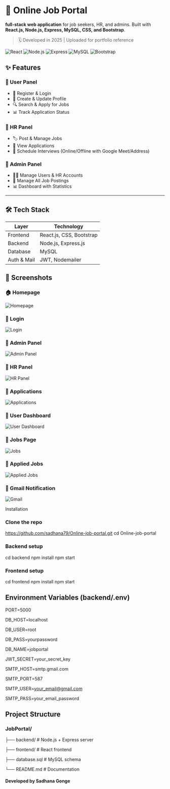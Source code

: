 # 💼 Online Job Portal  

  **full-stack web application** for job seekers, HR, and admins. Built with **React.js, Node.js, Express, MySQL, CSS, and Bootstrap**.  

> 🗓️ Developed in 2025 | Uploaded for portfolio reference

![React](https://img.shields.io/badge/Frontend-React-blue?logo=react) ![Node.js](https://img.shields.io/badge/Backend-Node.js-green?logo=node.js) ![Express](https://img.shields.io/badge/Framework-Express-lightgrey?logo=express) ![MySQL](https://img.shields.io/badge/Database-MySQL-blue?logo=mysql) ![Bootstrap](https://img.shields.io/badge/UI-Bootstrap-purple?logo=bootstrap)  



## ✨ Features  

### 👤 User Panel  
- 🔑 Register & Login  
- 📝 Create & Update Profile  
- 🔍 Search & Apply for Jobs  
- 📊 Track Application Status  

### 🏢 HR Panel  
- 🏷️ Post & Manage Jobs  
- 📂 View Applications  
- 📅 Schedule Interviews (Online/Offline with Google Meet/Address)  

### 🔑 Admin Panel  
- 👨‍💻 Manage Users & HR Accounts  
- 💼 Manage All Job Postings  
- 📊 Dashboard with Statistics  

---

## 🛠️ Tech Stack  

| Layer       | Technology                  |
|-------------|-----------------------------|
| Frontend    | React.js, CSS, Bootstrap    |
| Backend     | Node.js, Express.js         |
| Database    | MySQL                       |
| Auth & Mail | JWT, Nodemailer             |


## 📸 Screenshots  

### 🏠 Homepage  
![Homepage](https://raw.githubusercontent.com/sadhana79/Online-job-portal/main/screenshots/homepage.jpg)  

### 🔑 Login  
![Login](https://raw.githubusercontent.com/sadhana79/Online-job-portal/main/screenshots/login.jpg)  

### 🔑 Admin Panel  
![Admin Panel](https://raw.githubusercontent.com/sadhana79/Online-job-portal/main/screenshots/adminpage.jpg)   

### 🏢 HR Panel  
![HR Panel](https://raw.githubusercontent.com/sadhana79/Online-job-portal/main/screenshots/hrpage.jpg)  

### 📂 Applications  
![Applications](https://raw.githubusercontent.com/sadhana79/Online-job-portal/main/screenshots/application.jpg) 

### 👤 User Dashboard  
![User Dashboard](https://raw.githubusercontent.com/sadhana79/Online-job-portal/main/screenshots/userpage.png)  

### 💼 Jobs Page  
![Jobs](https://raw.githubusercontent.com/sadhana79/Online-job-portal/main/screenshots/jobs.jpg)  

### 📝 Applied Jobs  
![Applied Jobs](https://raw.githubusercontent.com/sadhana79/Online-job-portal/main/screenshots/appliedjob.jpg)  

### 📧 Gmail Notification  
![Gmail](https://raw.githubusercontent.com/sadhana79/Online-job-portal/main/screenshots/gmail.jpg)  

Installation
### Clone the repo
https://github.com/sadhana79/Online-job-portal.git
cd Online-job-portal

### Backend setup
cd backend
npm install
npm start

### Frontend setup
cd frontend
npm install
npm start

## Environment Variables (backend/.env)

PORT=5000

DB_HOST=localhost

DB_USER=root

DB_PASS=yourpassword

DB_NAME=jobportal

JWT_SECRET=your_secret_key

SMTP_HOST=smtp.gmail.com

SMTP_PORT=587

SMTP_USER=your_email@gmail.com

SMTP_PASS=your_email_password

 ## Project Structure

### JobPortal/

├── backend/ # Node.js + Express server

├── frontend/ # React frontend

├── database.sql # MySQL schema

└── README.md # Documentation


#### Developed by Sadhana Gonge



































